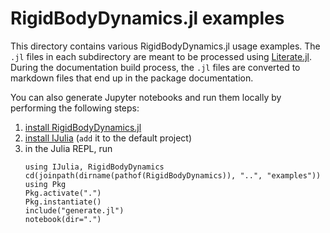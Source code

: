 # RigidBodyDynamics.jl examples

This directory contains various RigidBodyDynamics.jl usage examples.
The `.jl` files in each subdirectory are meant to be processed using [Literate.jl](https://github.com/fredrikekre/Literate.jl).
During the documentation build process, the `.jl` files are converted to markdown
files that end up in the package documentation.

You can also generate Jupyter notebooks and run them locally by performing the following steps:

1. [install RigidBodyDynamics.jl](http://www.juliarobotics.org/RigidBodyDynamics.jl/stable/#Installation-1)
2. [install IJulia](https://github.com/JuliaLang/IJulia.jl) (`add` it to the default project)
3. in the Julia REPL, run
   ```
   using IJulia, RigidBodyDynamics
   cd(joinpath(dirname(pathof(RigidBodyDynamics)), "..", "examples"))
   using Pkg
   Pkg.activate(".")
   Pkg.instantiate()
   include("generate.jl")
   notebook(dir=".")
   ```
